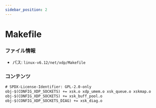 ```yaml
---
sidebar_position: 2
---
```

# Makefile

### ファイル情報

- パス: `linux-v6.12/net/xdp/Makefile`

### コンテンツ

```txt
# SPDX-License-Identifier: GPL-2.0-only
obj-$(CONFIG_XDP_SOCKETS) += xsk.o xdp_umem.o xsk_queue.o xskmap.o
obj-$(CONFIG_XDP_SOCKETS) += xsk_buff_pool.o
obj-$(CONFIG_XDP_SOCKETS_DIAG) += xsk_diag.o

```
